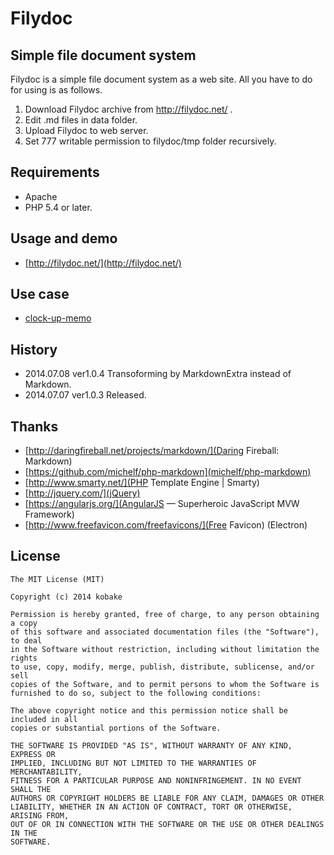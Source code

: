 Filydoc
=======

Simple file document system
-----------------------
Filydoc is a simple file document system as a web site.
All you have to do for using is as follows.

1. Download Filydoc archive from http://filydoc.net/ .
2. Edit .md files in data folder.
3. Upload Filydoc to web server.
4. Set 777 writable permission to filydoc/tmp folder recursively.


Requirements
------------
- Apache
- PHP 5.4 or later.


Usage and demo
--------------
- [http://filydoc.net/](http://filydoc.net/)


Use case
--------
- [clock-up-memo](http://memo.clock-up.jp/)


History
-------
- 2014.07.08 ver1.0.4 Transoforming by MarkdownExtra instead of Markdown.
- 2014.07.07 ver1.0.3 Released.

Thanks
------
- [http://daringfireball.net/projects/markdown/](Daring Fireball: Markdown)
- [https://github.com/michelf/php-markdown](michelf/php-markdown)
- [http://www.smarty.net/](PHP Template Engine | Smarty)
- [http://jquery.com/](jQuery)
- [https://angularjs.org/](AngularJS — Superheroic JavaScript MVW Framework)
- [http://www.freefavicon.com/freefavicons/](Free Favicon) (Electron)


License
-------
    The MIT License (MIT)
    
    Copyright (c) 2014 kobake
    
    Permission is hereby granted, free of charge, to any person obtaining a copy
    of this software and associated documentation files (the "Software"), to deal
    in the Software without restriction, including without limitation the rights
    to use, copy, modify, merge, publish, distribute, sublicense, and/or sell
    copies of the Software, and to permit persons to whom the Software is
    furnished to do so, subject to the following conditions:
    
    The above copyright notice and this permission notice shall be included in all
    copies or substantial portions of the Software.
    
    THE SOFTWARE IS PROVIDED "AS IS", WITHOUT WARRANTY OF ANY KIND, EXPRESS OR
    IMPLIED, INCLUDING BUT NOT LIMITED TO THE WARRANTIES OF MERCHANTABILITY,
    FITNESS FOR A PARTICULAR PURPOSE AND NONINFRINGEMENT. IN NO EVENT SHALL THE
    AUTHORS OR COPYRIGHT HOLDERS BE LIABLE FOR ANY CLAIM, DAMAGES OR OTHER
    LIABILITY, WHETHER IN AN ACTION OF CONTRACT, TORT OR OTHERWISE, ARISING FROM,
    OUT OF OR IN CONNECTION WITH THE SOFTWARE OR THE USE OR OTHER DEALINGS IN THE
    SOFTWARE.
